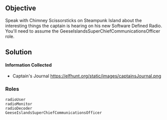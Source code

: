 ## Objective
Speak with Chimney Scissorsticks on Steampunk Island about the interesting things the captain is hearing on his new Software Defined Radio. You'll need to assume the GeeseIslandsSuperChiefCommunicationsOfficer role.

## Solution

#### Information Collected

- Captain's Journal https://elfhunt.org/static/images/captainsJournal.png

### Roles
```
radioUser
radioMonitor
radioDecoder
GeeseIslandsSuperChiefCommunicationsOfficer
```
